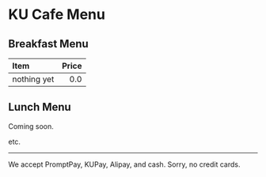 # KU Cafe Menu

## Breakfast Menu

| Item                                   | Price |
|:---------------------------------------|------:|
| nothing yet                            |  0.0  |

## Lunch Menu

Coming soon.

etc.

---

We accept PromptPay, KUPay, Alipay, and cash. Sorry, no credit cards.
